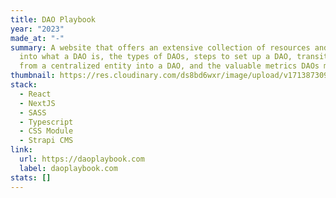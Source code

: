 ```yaml
---
title: DAO Playbook
year: "2023"
made_at: "-"
summary: A website that offers an extensive collection of resources and insights
  into what a DAO is, the types of DAOs, steps to set up a DAO, transitioning
  from a centralized entity into a DAO, and the valuable metrics DAOs measure
thumbnail: https://res.cloudinary.com/ds8bd6wxr/image/upload/v1713873096/my-portfolio/Screenshot_2024-04-23_at_12.49.45_aa4l3z.png
stack:
  - React
  - NextJS
  - SASS
  - Typescript
  - CSS Module
  - Strapi CMS
link:
  url: https://daoplaybook.com
  label: daoplaybook.com
stats: []
---
```

